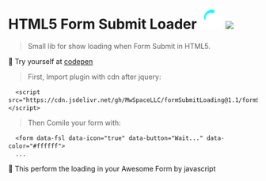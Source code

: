 # HTML5 Form Submit Loader <img src="loading.svg" width="45"> <img src="https://upload.wikimedia.org/wikipedia/commons/thumb/9/99/Unofficial_JavaScript_logo_2.svg/768px-Unofficial_JavaScript_logo_2.svg.png" width="40">

> Small lib for show loading when Form Submit in HTML5.

🚀 Try yourself at <a href="https://codepen.io/mwspacellc/pen/yLYbvwv" target="_blank">codepen</a>

> First, Import plugin with cdn after jquery: 
```
  <script src="https://cdn.jsdelivr.net/gh/MwSpaceLLC/formSubmitLoading@1.1/formSubmitLoading.min.js"></script>
```
> Then Comile your form with:
```
  <form data-fsl data-icon="true" data-button="Wait..." data-color="#ffffff">
  ...
```
👻 This perform the loading in your Awesome Form by javascript
